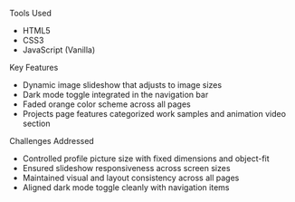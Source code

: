 
Tools Used

- HTML5  
- CSS3  
- JavaScript (Vanilla)  

 Key Features
 
- Dynamic image slideshow that adjusts to image sizes  
- Dark mode toggle integrated in the navigation bar  
- Faded orange color scheme across all pages    
- Projects page features categorized work samples and animation video section  

 Challenges Addressed

- Controlled profile picture size with fixed dimensions and object-fit  
- Ensured slideshow responsiveness across screen sizes  
- Maintained visual and layout consistency across all pages  
- Aligned dark mode toggle cleanly with navigation items  
 
